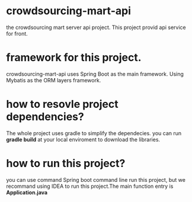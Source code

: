 # crowdsourcing-mart-api
the crowdsourcing mart server api project. This project provid api service for front.
# framework for this project.
crowdsourcing-mart-api uses Spring Boot as the main framework. Using Mybatis as the ORM layers framework.
# how to resovle project dependencies?
The whole project uses gradle to simplify the dependecies. you can run **gradle build** at your local enviroment to download the libraries.
# how to run this project?
you can use command Spring boot command line run this project, but we recommand using IDEA to run this project.The main function entry is **Application.java**
